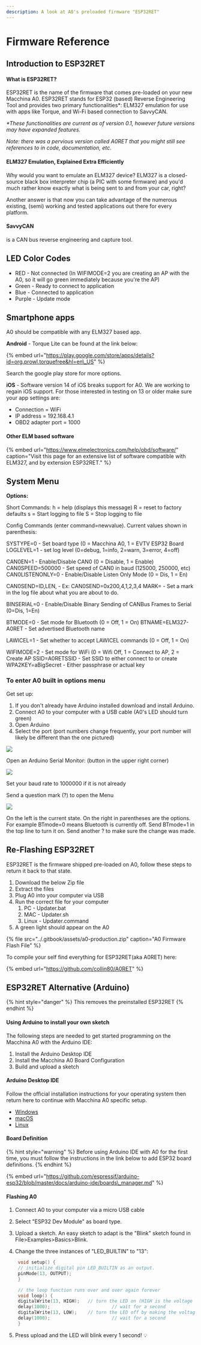 ```yaml
---
description: A look at A0's preloaded firmware "ESP32RET"
---
```


# Firmware Reference

## Introduction to ESP32RET

#### What is ESP32RET?

ESP32RET is the name of the firmware that comes pre-loaded on your new Macchina A0. ESP32RET stands for ESP32 \(based\) Reverse Engineering Tool and provides two primary functionalities\*: ELM327 emulation for use with apps like Torque, and Wi-Fi based connection to SavvyCAN.

_\*These functionalities are current as of version 0.1, however future versions may have expanded features._

_Note: there was a pervious version called A0RET that you might still see references to in code, documentation, etc._ 

#### ELM327 Emulation, Explained Extra Efficiently 

Why would you want to emulate an ELM327 device? ELM327 is a closed-source black box interpreter chip \(a PIC with some firmware\) and you'd much rather know exactly what is being sent to and from your car, right?

Another answer is that now you can take advantage of the numerous existing, \(semi\) working and tested applications out there for every platform.

#### SavvyCAN 

is a CAN bus reverse engineering and capture tool. 

## LED Color Codes

* RED - Not connected \(In WIFIMODE=2 you are creating an AP with the A0, so it will go green immediately because you're the AP\)
* Green - Ready to connect to application 
* Blue - Connected to application
* Purple - Update mode 

## Smartphone apps 

A0 should be compatible with any ELM327 based app. 

**Android** -  Torque Lite can be found at the link below:

{% embed url="https://play.google.com/store/apps/details?id=org.prowl.torquefree&hl=en\_US" %}

Search the google play store for more options. 

**iOS** - Software version 14 of iOS breaks support for A0. We are working to regain iOS support. For those interested in testing on 13 or older make sure your app settings are: 

* Connection = WiFi
* IP address = 192.168.4.1
* OBD2 adapter port = 1000

#### Other ELM based software

{% embed url="https://www.elmelectronics.com/help/obd/software/" caption="Visit this page for an extensive list of software compatible with ELM327, and by extension ESP32RET." %}

## System Menu

**Options:** 

Short Commands: h = help \(displays this message\) R = reset to factory defaults s = Start logging to file S = Stop logging to file

Config Commands \(enter command=newvalue\). Current values shown in parenthesis:

SYSTYPE=0 - Set board type \(0 = Macchina A0, 1 = EVTV ESP32 Board LOGLEVEL=1 - set log level \(0=debug, 1=info, 2=warn, 3=error, 4=off\)

CAN0EN=1 - Enable/Disable CAN0 \(0 = Disable, 1 = Enable\) CAN0SPEED=500000 - Set speed of CAN0 in baud \(125000, 250000, etc\) CAN0LISTENONLY=0 - Enable/Disable Listen Only Mode \(0 = Dis, 1 = En\)

CAN0SEND=ID,LEN, - Ex: CAN0SEND=0x200,4,1,2,3,4 MARK= - Set a mark in the log file about what you are about to do.

BINSERIAL=0 - Enable/Disable Binary Sending of CANBus Frames to Serial \(0=Dis, 1=En\)

BTMODE=0 - Set mode for Bluetooth \(0 = Off, 1 = On\) BTNAME=ELM327-A0RET - Set advertised Bluetooth name

LAWICEL=1 - Set whether to accept LAWICEL commands \(0 = Off, 1 = On\)

WIFIMODE=2 - Set mode for WiFi \(0 = Wifi Off, 1 = Connect to AP, 2 = Create AP SSID=A0RETSSID - Set SSID to either connect to or create WPA2KEY=aBigSecret - Either passphrase or actual key

### To enter A0 built in options menu

Get set up: 

1. If you don't already have Arduino installed download and install Arduino. 
2. Connect A0 to your computer with a USB cable \(A0's LED should turn green\) 
3. Open Arduino 
4. Select the port \(port numbers change frequently, your port number will likely be different than the one pictured\)  

![](../.gitbook/assets/comport%20%281%29.jpg)

Open an Arduino Serial Monitor: \(button in the upper right corner\) 

![](../.gitbook/assets/serial-monitor.jpg)

Set your baud rate to 1000000 if it is not already 

Send a question mark \(?\) to open the Menu 

![](../.gitbook/assets/menu.jpg)

On the left is the current state. On the right in parentheses are the options. For example BTmode=0 means Bluetooth is currently off. Send BTmode=1 in the top line to turn it on. Send another ? to make sure the change was made. 



## Re-Flashing ESP32RET 

ESP32RET is the firmware shipped pre-loaded on A0, follow these steps to return it back to that state. 

1. Download the below Zip file
2. Extract the files
3. Plug A0 into your computer via USB 
4. Run the correct file for your computer
   1. PC - Updater.bat
   2. MAC - Updater.sh
   3. Linux - Updater.command
5. A green light should appear on the A0

{% file src="../.gitbook/assets/a0-production.zip" caption="A0 Firmware Flash File" %}

To compile your self find everything for ESP32RET\(aka A0RET\) here: 

{% embed url="https://github.com/collin80/A0RET" %}



## ESP32RET Alternative \(Arduino\) 

{% hint style="danger" %}
This removes the preinstalled ESP32RET
{% endhint %}

#### Using Arduino to install your own sketch

The following steps are needed to get started programming on the Macchina A0 with the Arduino IDE:

1. Install the Arduino Desktop IDE
2. Install the Macchina A0 Board Configuration
3. Build and upload a sketch

#### Arduino Desktop IDE

Follow the official installation instructions for your operating system then return here to continue with Macchina A0 specific setup.

* [Windows](https://www.arduino.cc/en/Guide/Windows)
* [macOS](https://www.arduino.cc/en/Guide/MacOSX)
* [Linux](https://www.arduino.cc/en/Guide/Linux)

#### Board Definition

{% hint style="warning" %}
Before using Arduino IDE with A0 for the first time, you must follow the instructions in the link below to add ESP32 board definitions.
{% endhint %}

{% embed url="https://github.com/espressif/arduino-esp32/blob/master/docs/arduino-ide/boards\_manager.md" %}

#### Flashing A0

1. Connect A0 to your computer via a micro USB cable
2. Select "ESP32 Dev Module" as board type.
3. Upload a sketch. An easy sketch to adapt is the "Blink" sketch found in File&gt;Examples&gt;Basics&gt;Blink.
4. Change the three instances of "LED\_BUILTIN" to "13": 

   ```cpp
    void setup() {
    // initialize digital pin LED_BUILTIN as an output.
    pinMode(13, OUTPUT);
    }

    // the loop function runs over and over again forever
    void loop() {
    digitalWrite(13, HIGH);   // turn the LED on (HIGH is the voltage level)
    delay(1000);                       // wait for a second
    digitalWrite(13, LOW);    // turn the LED off by making the voltage LOW
    delay(1000);                       // wait for a second
    }
   ```

5. Press upload and the LED will blink every 1 second! 💡

